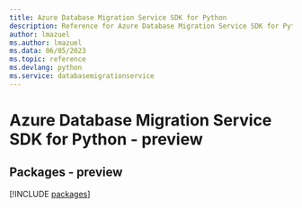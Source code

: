 ```yaml
---
title: Azure Database Migration Service SDK for Python
description: Reference for Azure Database Migration Service SDK for Python
author: lmazuel
ms.author: lmazuel
ms.data: 06/05/2023
ms.topic: reference
ms.devlang: python
ms.service: databasemigrationservice
---
```

# Azure Database Migration Service SDK for Python - preview
## Packages - preview
[!INCLUDE [packages](database-migration-service-index.md)]